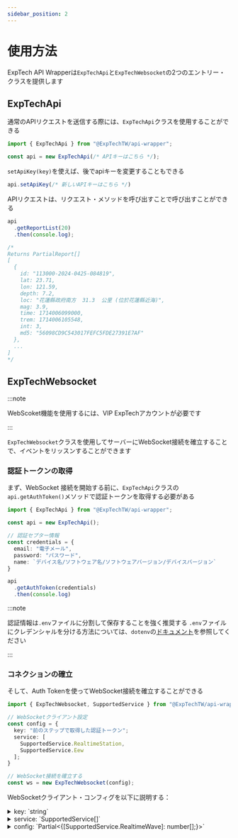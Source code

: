 ```yaml
---
sidebar_position: 2
---
```


# 使用方法

ExpTech API Wrapperは`ExpTechApi`と`ExpTechWebsocket`の2つのエントリー・クラスを提供します

## ExpTechApi

通常のAPIリクエストを送信する際には、`ExpTechApi`クラスを使用することができる

```ts
import { ExpTechApi } from "@ExpTechTW/api-wrapper";

const api = new ExpTechApi(/* APIキーはこちら */);
```

`setApiKey(key)`を使えば、後でapiキーを変更することもできる

```ts
api.setApiKey(/* 新しいAPIキーはこちら */)
```

APIリクエストは、リクエスト・メソッドを呼び出すことで呼び出すことができる

``` ts
api
  .getReportList(20)
  .then(console.log);

/*
Returns PartialReport[]
[
  {
    id: "113000-2024-0425-084819",
    lat: 23.71,
    lon: 121.59,
    depth: 7.2,
    loc: "花蓮縣政府南方  31.3  公里 (位於花蓮縣近海)",
    mag: 3.9,
    time: 1714006099000,
    trem: 1714006105548,
    int: 3,
    md5: "56098CD9C543017FEFC5FDE27391E7AF"
  },
  ...
]
*/
```

## ExpTechWebsocket

:::note

WebScoket機能を使用するには、VIP ExpTechアカウントが必要です

:::

`ExpTechWebsocket`クラスを使用してサーバーにWebSocket接続を確立することで、イベントをリッスンすることができます

### 認証トークンの取得

まず、WebSocket 接続を開始する前に、`ExpTechApi`クラスの`api.getAuthToken()`メソッドで認証トークンを取得する必要がある

```ts
import { ExpTechApi } from "@ExpTechTW/api-wrapper";

const api = new ExpTechApi();

// 認証セプター情報
const credentials = {
  email: "電子メール",
  password: "パスワード",
  name: `デバイス名/ソフトウェア名/ソフトウェアバージョン/デバイスバージョン`
}

api
  .getAuthToken(credentials)
  .then(console.log)
```

:::note

認証情報は`.env`ファイルに分割して保存することを強く推奨する
`.env`ファイルにクレデンシャルを分ける方法については、`dotenv`の[ドキュメント](https://www.npmjs.com/package/dotenv)を参照してください

:::

### コネクションの確立

そして、Auth Tokenを使ってWebSocket接続を確立することができる

```ts
import { ExpTechWebsocket, SupportedService } from "@ExpTechTW/api-wrapper";

// WebSocketクライアント設定
const config = {
  key: "前のステップで取得した認証トークン";
  service: [
    SupportedService.RealtimeStation,
    SupportedService.Eew
  ];
}

// WebSocket接続を確立する
const ws = new ExpTechWebsocket(config);
```

WebSocketクライアント・コンフィグを以下に説明する：

<details>
  <summary>
    key: `string`
  </summary>
  
  認証トークン文字列を使用するには、VIP ExpTechアカウントが必要です
</details>

<details>
  <summary>
    service: `SupportedService[]`
  </summary>
  
  サービス名を覚えていなくても、`SupportedService`列挙型の中を見て、それを使うことができる

  現在サポートされているサービス：
  - `trem.rts` - リアルタイム地震データ
  - `trem.rtw` - リアルタイム地震波データ
  - `websocket.eew` - 緊急地震速報
  - `trem.eew` - TREM緊急地震速報
  - `websocket.report` - CWA（中央氣象署）からの地震レポート
  - `websocket.tsunami` - CWA（中央氣象署）からの津波情報
  - `cwa.intensity` - CWA（中央氣象署）からの震度レポート
  - `trem.intensity` - TREM震度レポート
</details>

<details>
  <summary>
    config: `Partial<{[SupportedService.RealtimeWave]: number[];}>`
  </summary>
  
  各サービスの設定は、現在`trem.rtw`のみをサポートしている

  <details>
    <summary>
      \[SupportedService.RealtimeWave\]: `number[]`
    </summary>
    
    波浪データを受信する地震計IDのリスト。
  </details>

</details>